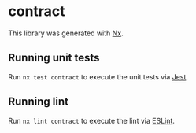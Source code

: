 # contract

This library was generated with [Nx](https://nx.dev).


## Running unit tests

Run `nx test contract` to execute the unit tests via [Jest](https://jestjs.io).


## Running lint

Run `nx lint contract` to execute the lint via [ESLint](https://eslint.org/).

